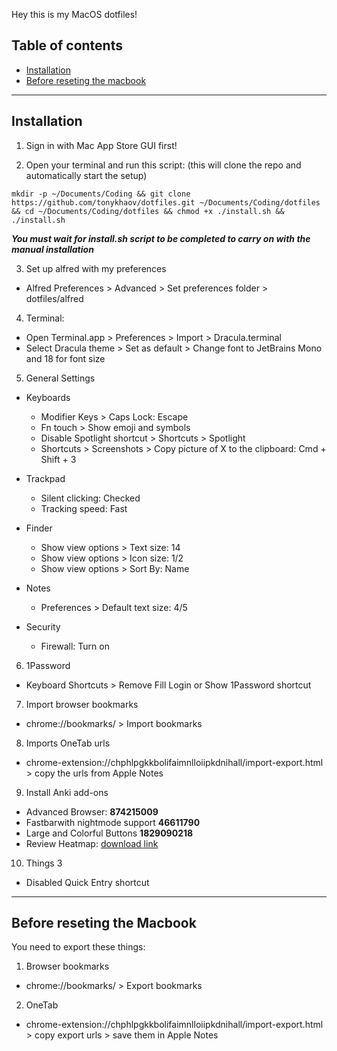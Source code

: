 Hey this is my MacOS dotfiles!

## Table of contents

- [Installation](#installation)
- [Before reseting the macbook](#before-reseting-the-macbook)

---

## Installation

1. Sign in with Mac App Store GUI first!

2. Open your terminal and run this script: (this will clone the repo and
   automatically start the setup)

```
mkdir -p ~/Documents/Coding && git clone https://github.com/tonykhaov/dotfiles.git ~/Documents/Coding/dotfiles && cd ~/Documents/Coding/dotfiles && chmod +x ./install.sh && ./install.sh
```

**_You must wait for install.sh script to be completed to carry on with the
manual installation_**

3. Set up alfred with my preferences

- Alfred Preferences > Advanced > Set preferences folder > dotfiles/alfred

4. Terminal:

- Open Terminal.app > Preferences > Import > Dracula.terminal
- Select Dracula theme > Set as default > Change font to JetBrains Mono and 18
  for font size

5. General Settings

- Keyboards

  - Modifier Keys > Caps Lock: Escape
  - Fn touch > Show emoji and symbols
  - Disable Spotlight shortcut > Shortcuts > Spotlight
  - Shortcuts > Screenshots > Copy picture of X to the clipboard: Cmd + Shift +
    3

- Trackpad

  - Silent clicking: Checked
  - Tracking speed: Fast

- Finder

  - Show view options > Text size: 14
  - Show view options > Icon size: 1/2
  - Show view options > Sort By: Name

- Notes

  - Preferences > Default text size: 4/5

- Security
  - Firewall: Turn on

6. 1Password

- Keyboard Shortcuts > Remove Fill Login or Show 1Password shortcut

7. Import browser bookmarks

- chrome://bookmarks/ > Import bookmarks

8. Imports OneTab urls

- chrome-extension://chphlpgkkbolifaimnlloiipkdnihall/import-export.html > copy
  the urls from Apple Notes

9. Install Anki add-ons

- Advanced Browser: **874215009**
- Fastbarwith nightmode support **46611790**
- Large and Colorful Buttons **1829090218**
- Review Heatmap:
  [download link](https://github.com/glutanimate/review-heatmap/releases)

10. Things 3

- Disabled Quick Entry shortcut

---

## Before reseting the Macbook

You need to export these things:

1. Browser bookmarks

- chrome://bookmarks/ > Export bookmarks

2. OneTab

- chrome-extension://chphlpgkkbolifaimnlloiipkdnihall/import-export.html > copy
  export urls > save them in Apple Notes
